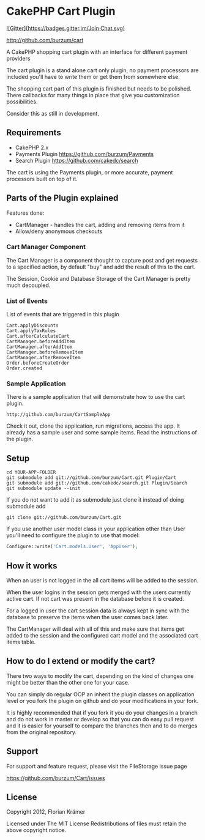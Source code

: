 # CakePHP Cart Plugin #
[![Gitter](https://badges.gitter.im/Join Chat.svg)](https://gitter.im/lorenzomaieru/cakephp-cart-plugin?utm_source=badge&utm_medium=badge&utm_campaign=pr-badge&utm_content=badge)

http://github.com/burzum/cart

A CakePHP shopping cart plugin with an interface for different payment providers

The cart plugin is a stand alone cart only plugin, no payment processors are included you'll have to write them or get them from somewhere else.

The shopping cart part of this plugin is finished but needs to be polished. There callbacks for many things in place that give you customization possibilities.

Consider this as still in development.

## Requirements

 * CakePHP 2.x
 * Payments Plugin https://github.com/burzum/Payments
 * Search Plugin https://github.com/cakedc/search

The cart is using the Payments plugin, or more accurate, payment processors built on top of it.

## Parts of the Plugin explained 

Features done:

 * CartManager - handles the cart, adding and removing items from it
 * Allow/deny anonymous checkouts

### Cart Manager Component

The Cart Manager is a component thought to capture post and get requests to a specified action, by default "buy" and add the result of this to the cart.

The Session, Cookie and Database Storage of the Cart Manager is pretty much decoupled.

### List of Events

List of events that are triggered in this plugin

	Cart.applyDiscounts
	Cart.applyTaxRules
	Cart.afterCalculateCart
	CartManager.beforeAddItem
	CartManager.afterAddItem
	CartManager.beforeRemoveItem
	CartManager.afterRemoveItem
	Order.beforeCreateOrder
	Order.created

### Sample Application

There is a sample application that will demonstrate how to use the cart plugin.

	http://github.com/burzum/CartSampleApp

Check it out, clone the application, run migrations, access the app. It already has a sample user and some sample items. Read the instructions of the plugin.

## Setup

	cd YOUR-APP-FOLDER
	git submodule add git://github.com/burzum/Cart.git Plugin/Cart
	git submodule add git://github.com/cakedc/search.git Plugin/Search
	git submodule update --init

If you do not want to add it as submodule just clone it instead of doing submodule add

	git clone git://github.com/burzum/Cart.git

If you use another user model class in your application other than User you'll need to configure the plugin to use that model:

```php
Configure::write('Cart.models.User', 'AppUser');
```

## How it works

When an user is not logged in the all cart items will be added to the session.

When the user logins in the session gets merged with the users currently active cart. If not cart was present in the database before it is created.

For a logged in user the cart session data is always kept in sync with the database to preserve the items when the user comes back later.

The CartManager will deal with all of this and make sure that items get added to the session and the configured cart model and the associated cart items table.

## How to do I extend or modify the cart?

There two ways to modify the cart, depending on the kind of changes one might be better than the other one for your case.

You can simply do regular OOP an inherit the plugin classes on application level or you fork the plugin on github and do your modifications in your fork.

It is highly recommended that if you fork it you do your changes in a branch and do not work in master or develop so that you can do easy pull request and it is easier for yourself to compare the branches then and to do merges from the original repository.

## Support

For support and feature request, please visit the FileStorage issue page

https://github.com/burzum/Cart/issues

## License

Copyright 2012, Florian Krämer

Licensed under The MIT License
Redistributions of files must retain the above copyright notice.